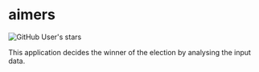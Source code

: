 # aimers
![GitHub User's stars](https://img.shields.io/github/stars/gmandhane-nice?style=social)


This application decides the winner of the election by analysing the input data.
